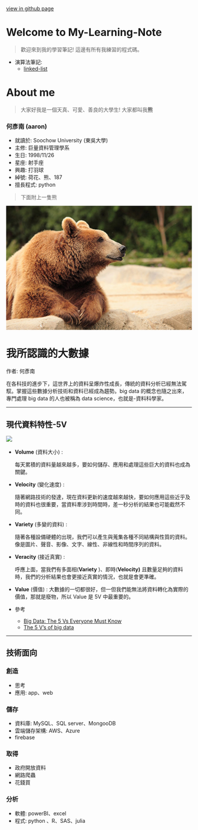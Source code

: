 [view in github page](https://aaron1aaron2.github.io/my-learning-note/)
# Welcome to My-Learning-Note
> 歡迎來到我的學習筆記! 
> 這邊有所有我練習的程式碼。

* 演算法筆記:
  *  [linked-list](https://hackmd.io/@Zq6oiEB9Ty-KvUdV9n7vOw/ryfRSqEPB)

# About me
> 大家好我是一個天真、可愛、善良的大學生! 大家都叫我**熊**

### **何彥南** (aaron)
* 就讀於: Soochow University (東吳大學)
* 主修: 巨量資料管理學系
* 生日: 1998/11/26
* 星座: 射手座
* 興趣: 打羽球
* 綽號: 荷花、熊、187
* 擅長程式: python 

> 下面附上一隻熊

![](image/bear.jpg)

# 我所認識的大數據 

作者: 何彥南

在各科技的進步下，這世界上的資料呈爆炸性成長，傳統的資料分析已經無法駕馭。掌握這些數據分析技術和資料已經成為趨勢。big data 的概念也隨之出來，專門處理 big data 的人也被稱為 data science，也就是-資料科學家。

---

## 現代資料特性-5V

![](Untitled-b90b3cb6-22cb-49ca-bdd5-468c2b915795.png)

- **Volume** (資料大小)  :

    每天累積的資料量越來越多，要如何儲存、應用和處理這些巨大的資料也成為關鍵。

- **Velocity** (變化速度) :

    隨著網路技術的發達，現在資料更新的速度越來越快，要如何應用這些近乎及時的資料也很重要，當資料牽涉到時間時，差一秒分析的結果也可能截然不同。

- **Variety** (多變的資料) :

    隨著各種設備硬體的出現，我們可以產生與蒐集各種不同結構與性質的資料。像是圖片、聲音、影像、文字、線性、非線性和時間序列的資料。

- **Veracity** (接近真實) :

    呼應上面，當我們有多面相(**Variety** )、即時(**Velocity)** 且數量足夠的資料時，我們的分析結果也會更接近真實的情況，也就是會更準確。

- **Value** (價值) : 大數據的一切都很好，但一但我們能無法將資料轉化為實際的價值，那就是廢物，所以 Value 是 5V 中最重要的。
- 參考
    - [Big Data: The 5 Vs Everyone Must Know](https://www.linkedin.com/pulse/20140306073407-64875646-big-data-the-5-vs-everyone-must-know)
    - [The 5 V’s of big data](https://www.ibm.com/blogs/watson-health/the-5-vs-of-big-data/)

---

## 技術面向

### 創造

- 思考
- 應用: app、web

### 儲存

- 資料庫:  MySQL、SQL server、MongooDB
- 雲端儲存架構: AWS、Azure
- firebase

### 取得

- 政府開放資料
- 網路爬蟲
- 花錢買

### 分析

- 軟體: powerBI、excel
- 程式: python 、R、SAS、julia
